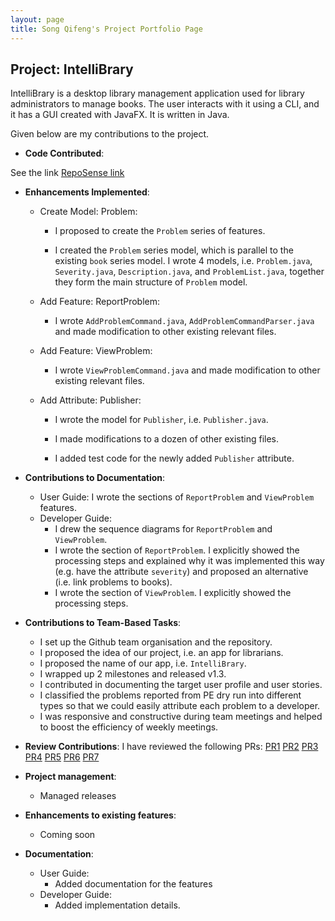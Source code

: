 ```yaml
---
layout: page
title: Song Qifeng's Project Portfolio Page
---
```


## Project: IntelliBrary

IntelliBrary is a desktop library management application used for library administrators to manage books. The user interacts with it using a CLI, and it has a GUI created with JavaFX. It is written in Java.

Given below are my contributions to the project.

* **Code Contributed**:

See the link [RepoSense link](https://nus-cs2103-ay2021s1.github.io/tp-dashboard/#breakdown=true&search=davidsqf&sort=groupTitle&sortWithin=title&since=2020-08-14&timeframe=commit&mergegroup=&groupSelect=groupByRepos&checkedFileTypes=docs~functional-code~test-code~other)

* **Enhancements Implemented**: 

    * Create Model: Problem:

        * I proposed to create the `Problem` series of features.

        * I created the `Problem` series model, which is parallel to the existing `book`
series model. I wrote 4 models, i.e. `Problem.java`, `Severity.java`, `Description.java`, and `ProblemList.java`,
together they form the main structure of `Problem` model.

    * Add Feature: ReportProblem:

        * I wrote `AddProblemCommand.java`, `AddProblemCommandParser.java` and 
made modification to other existing relevant files.

    * Add Feature: ViewProblem:

        * I wrote `ViewProblemCommand.java` and made modification to other
existing relevant files.

    * Add Attribute: Publisher:

        * I wrote the model for `Publisher`, i.e. `Publisher.java`.

        * I made modifications to a dozen of other existing files.

        * I added test code for the newly added `Publisher` attribute. 

* **Contributions to Documentation**:

    * User Guide:
        I wrote the sections of `ReportProblem` and `ViewProblem` features.
    * Developer Guide:
        * I drew the sequence diagrams for `ReportProblem` and `ViewProblem`.
        * I wrote the section of `ReportProblem`. I explicitly showed the processing steps and explained why it was implemented
        this way (e.g. have the attribute `severity`) and proposed an alternative (i.e. 
        link problems to books).
        * I wrote the section of `ViewProblem`. I explicitly showed the processing steps.

* **Contributions to Team-Based Tasks**:
    * I set up the Github team organisation and the repository.
    * I proposed the idea of our project, i.e. an app for librarians.
    * I proposed the name of our app, i.e. `IntelliBrary`.
    * I wrapped up 2 milestones and released v1.3.
    * I contributed in documenting the target user profile and user stories.
    * I classified the problems reported from PE dry run into different types so that we could easily attribute each problem to a developer.
    * I was responsive and constructive during team meetings and helped to boost the efficiency of weekly meetings.
    
* **Review Contributions**:
    I have reviewed the following PRs: 
    [PR1](https://github.com/AY2021S1-CS2103-F09-3/tp/pull/33)
    [PR2](https://github.com/AY2021S1-CS2103-F09-3/tp/pull/31)
    [PR3](https://github.com/AY2021S1-CS2103-F09-3/tp/pull/30)
    [PR4](https://github.com/AY2021S1-CS2103-F09-3/tp/pull/28)
    [PR5](https://github.com/AY2021S1-CS2103-F09-3/tp/pull/27)
    [PR6](https://github.com/AY2021S1-CS2103-F09-3/tp/pull/26)
    [PR7](https://github.com/AY2021S1-CS2103-F09-3/tp/pull/25)
        

* **Project management**:
  * Managed releases

* **Enhancements to existing features**:
  * Coming soon

* **Documentation**:
  * User Guide:
    * Added documentation for the features
  * Developer Guide:
    * Added implementation details.
    
